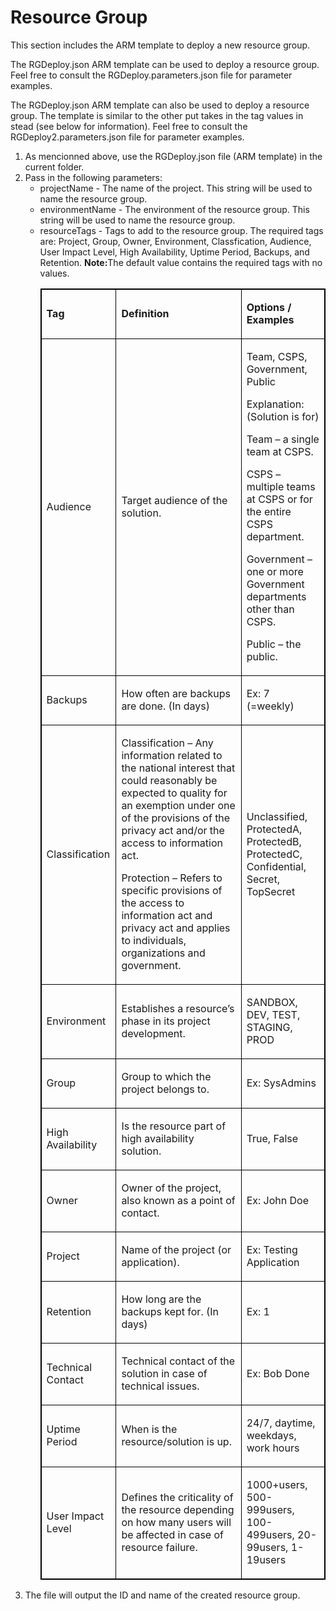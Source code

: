 <h1>Resource Group</h1>
<p>This section includes the ARM template to deploy a new resource group.</p>
<p>The RGDeploy.json ARM template can be used to deploy a resource group. Feel free to consult the RGDeploy.parameters.json file for parameter examples.</p>
<p>The RGDeploy.json ARM template can also be used to deploy a resource group. The template is similar to the other put takes in the tag values in stead (see below for information). Feel free to consult the RGDeploy2.parameters.json file for parameter examples.</p>
<ol>
    <li>As mencionned above, use the RGDeploy.json file (ARM template) in the current folder.</li>
    <li>Pass in the following parameters:
        <ul>
            <li>projectName - The name of the project. This string will be used to name the resource group.</li>
            <li>environmentName - The environment of the resource group. This string will be used to name the
                resource group.</li>
            <li>resourceTags - Tags to add to the resource group. The required tags are: Project, Group, Owner,
                Environment, Classfication, Audience, User Impact Level, High Availability, Uptime Period, Backups,
                and Retention. <b>Note:</b>The default value contains the required tags with no values.
                <table style="border: 1px solid black">
                    <tbody>
                        <tr style="border: 1px solid black">
                            <td style="border: 1px solid black">
                                <p><strong>Tag</strong></p>
                            </td>
                            <td style="border: 1px solid black">
                                <p><strong>Definition</strong></p>
                            </td>
                            <td style="border: 1px solid black">
                                <p><strong>Options / Examples</strong></p>
                            </td>
                        </tr>
                        <tr style="border: 1px solid black">
                            <td style="border: 1px solid black">
                                <p>Audience</p>
                            </td>
                            <td style="border: 1px solid black">
                                <p>Target audience of the solution.</p>
                            </td>
                            <td style="border: 1px solid black">
                                <p>Team, CSPS, Government, Public</p>
                                <p>Explanation: (Solution is for)</p>
                                <p>Team &ndash; a single team at CSPS.</p>
                                <p>CSPS &ndash; multiple teams at CSPS or for the entire CSPS department.</p>
                                <p>Government &ndash; one or more Government departments other than CSPS.</p>
                                <p>Public &ndash; the public.</p>
                            </td>
                        </tr>
                        <tr style="border: 1px solid black">
                            <td style="border: 1px solid black">
                                <p>Backups</p>
                            </td>
                            <td style="border: 1px solid black">
                                <p>How often are backups are done. (In days)</p>
                            </td>
                            <td style="border: 1px solid black">
                                <p>Ex: 7 (=weekly)</p>
                            </td>
                        </tr>
                        <tr style="border: 1px solid black">
                            <td style="border: 1px solid black">
                                <p>Classification</p>
                            </td>
                            <td style="border: 1px solid black">
                                <p>Classification &ndash; Any information related to the national interest that
                                    could reasonably be expected to quality for an exemption under one of the
                                    provisions of the privacy act and/or the access to information act.</p>
                                <p>Protection &ndash; Refers to specific provisions of the access to information act
                                    and privacy act and applies to individuals, organizations and government.</p>
                            </td>
                            <td style="border: 1px solid black">
                                <p>Unclassified, ProtectedA, ProtectedB, ProtectedC, Confidential, Secret, TopSecret
                                </p>
                            </td>
                        </tr>
                        <tr style="border: 1px solid black">
                            <td style="border: 1px solid black">
                                <p>Environment</p>
                            </td>
                            <td style="border: 1px solid black">
                                <p>Establishes a resource&rsquo;s phase in its project development.</p>
                            </td>
                            <td style="border: 1px solid black">
                                <p>SANDBOX, DEV, TEST, STAGING, PROD</p>
                            </td>
                        </tr>
                        <tr style="border: 1px solid black">
                            <td style="border: 1px solid black">
                                <p>Group</p>
                            </td>
                            <td style="border: 1px solid black">
                                <p>Group to which the project belongs to.</p>
                            </td>
                            <td style="border: 1px solid black">
                                <p>Ex: SysAdmins</p>
                            </td>
                        </tr>
                        <tr style="border: 1px solid black">
                            <td style="border: 1px solid black">
                                <p>High Availability</p>
                            </td>
                            <td style="border: 1px solid black">
                                <p>Is the resource part of high availability solution.</p>
                            </td>
                            <td style="border: 1px solid black">
                                <p>True, False</p>
                            </td>
                        </tr>
                        <tr style="border: 1px solid black">
                            <td style="border: 1px solid black">
                                <p>Owner</p>
                            </td>
                            <td style="border: 1px solid black">
                                <p>Owner of the project, also known as a point of contact.</p>
                            </td>
                            <td style="border: 1px solid black">
                                <p>Ex: John Doe</p>
                            </td>
                        </tr>
                        <tr style="border: 1px solid black">
                            <td style="border: 1px solid black">
                                <p>Project</p>
                            </td>
                            <td style="border: 1px solid black">
                                <p>Name of the project (or application).</p>
                            </td>
                            <td style="border: 1px solid black">
                                <p>Ex: Testing Application</p>
                            </td>
                        </tr>
                        <tr style="border: 1px solid black">
                            <td style="border: 1px solid black">
                                <p>Retention</p>
                            </td>
                            <td style="border: 1px solid black">
                                <p>How long are the backups kept for. (In days)</p>
                            </td>
                            <td style="border: 1px solid black">
                                <p>Ex: 1</p>
                            </td>
                        </tr>
                        <tr style="border: 1px solid black">
                            <td style="border: 1px solid black">
                                <p>Technical Contact</p>
                            </td>
                            <td style="border: 1px solid black">
                                <p>Technical contact of the solution in case of technical issues.</p>
                            </td>
                            <td style="border: 1px solid black">
                                <p>Ex: Bob Done</p>
                            </td>
                        </tr>
                        <tr style="border: 1px solid black">
                            <td style="border: 1px solid black">
                                <p>Uptime Period</p>
                            </td>
                            <td style="border: 1px solid black">
                                <p>When is the resource/solution is up.</p>
                            </td>
                            <td style="border: 1px solid black">
                                <p>24/7, daytime, weekdays, work hours</p>
                            </td>
                        </tr>
                        <tr style="border: 1px solid black">
                            <td style="border: 1px solid black">
                                <p>User Impact Level</p>
                            </td>
                            <td style="border: 1px solid black">
                                <p>Defines the criticality of the resource depending on how many users will be
                                    affected in case of resource failure.</p>
                            </td>
                            <td style="border: 1px solid black">
                                <p>1000+users, 500-999users, 100-499users, 20-99users, 1-19users</p>
                            </td>
                        </tr>
                    </tbody>
                </table>
            </li>
        </ul>
    <li>The file will output the ID and name of the created resource group.</li>
</ol>